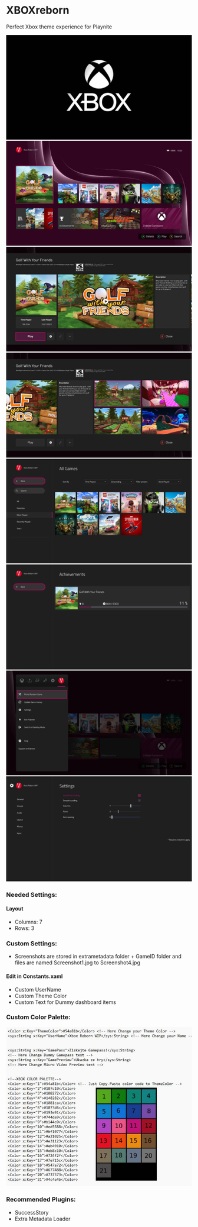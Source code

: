 # XBOXreborn
Perfect Xbox theme experience for Playnite

![Intro](Media/Intro.jpg)
![Main](Media/Main.jpg)
![Details1](Media/Details1.jpg)
![Details2](Media/Details2.jpg)
![AllGames](Media/AllGames.jpg)
![Achievements](Media/Achievements.jpg)
![Guide](Media/Guide.jpg)
![Settings](Media/Settings.jpg)


### Needed Settings:
#### Layout
* Columns: 7
* Rows: 3

### Custom Settings:
* Screenshots are stored in extrametadata folder + GameID folder and files are named Screenshot1.jpg to Screenshot4.jpg
#### Edit in Constants.xaml
* Custom UserName
* Custom Theme Color
* Custom Text for Dummy dashboard items

### Custom Color Palette:
![Palette](Media/Palette.jpg)



### Recommended Plugins:
* SuccessStory
* Extra Metadata Loader
